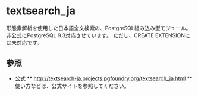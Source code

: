 textsearch_ja
====

形態素解析を使用した日本語全文検索の、PostgreSQL組み込み型モジュール。
非公式にPostgreSQL 9.3対応させています。
ただし、CREATE EXTENSIONには未対応です。

## 参照

* 公式
** http://textsearch-ja.projects.pgfoundry.org/textsearch_ja.html
** 使い方などは、公式サイトを参照してください。
